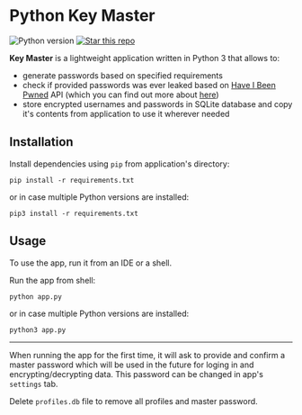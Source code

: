 # Python Key Master
<img border=0 src="https://img.shields.io/badge/python-3.8.1+-blue.svg?style=flat" alt="Python version"></a>
<a target="new" href="https://github.com/From3/Portfolio-Key_Master"><img border=0 src="https://img.shields.io/github/stars/From3/Portfolio-Key_Master.svg?style=social&label=Star&maxAge=60" alt="Star this repo"></a>

**Key Master** is a lightweight application written in Python 3 that allows to:
* generate passwords based on specified requirements
* check if provided passwords was ever leaked based on [Have I Been Pwned](https://haveibeenpwned.com/) API (which you can find out more about [here](https://haveibeenpwned.com/API/v3))
* store encrypted usernames and passwords in SQLite database and copy it's contents from application to use it wherever needed

## Installation

Install dependencies using `pip` from application's directory:

```
pip install -r requirements.txt
```

or in case multiple Python versions are installed:

```
pip3 install -r requirements.txt
```

## Usage

To use the app, run it from an IDE or a shell.

Run the app from shell:
```
python app.py
```
or in case multiple Python versions are installed:
```
python3 app.py
```
---

When running the app for the first time, it will ask to provide and confirm a master password which will be used in the future for loging in and encrypting/decrypting data. This password can be changed in app's `settings` tab.

Delete `profiles.db` file to remove all profiles and master password.
